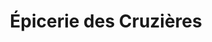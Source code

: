 ---
title: "Épicerie des Cruzières"
url: /saint-andre-de-cruzieres/epicerie-des-cruzieres/
shop: Lebensmittel
---